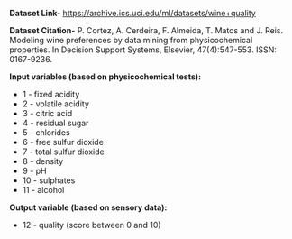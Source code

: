 <b>Dataset Link-</b> https://archive.ics.uci.edu/ml/datasets/wine+quality


<b>Dataset Citation-</b>
    P. Cortez, A. Cerdeira, F. Almeida, T. Matos and J. Reis. 
    Modeling wine preferences by data mining from physicochemical properties.
    In Decision Support Systems, Elsevier, 47(4):547-553. ISSN: 0167-9236.
    
<b>Input variables (based on physicochemical tests):</b>
*    1 - fixed acidity
*    2 - volatile acidity
*    3 - citric acid
*    4 - residual sugar
*    5 - chlorides
*    6 - free sulfur dioxide
*   7 - total sulfur dioxide
*   8 - density
*   9 - pH
*   10 - sulphates
*   11 - alcohol

<b>Output variable (based on sensory data):</b>
*    12 - quality (score between 0 and 10)

